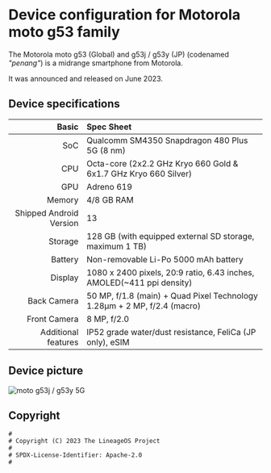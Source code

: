 Device configuration for Motorola moto g53 family
=========================================

The Motorola moto g53 (Global) and g53j / g53y (JP) (codenamed _"penang"_) is a midrange smartphone from Motorola.

It was announced and released on June 2023.

## Device specifications

Basic   | Spec Sheet
-------:|:-------------------------
SoC     | Qualcomm SM4350 Snapdragon 480 Plus 5G (8 nm)
CPU     | Octa-core (2x2.2 GHz Kryo 660 Gold & 6x1.7 GHz Kryo 660 Silver)
GPU     | Adreno 619
Memory  | 4/8 GB RAM
Shipped Android Version | 13
Storage | 128 GB  (with equipped external SD storage, maximum 1 TB)
Battery | Non-removable Li-Po 5000 mAh battery
Display | 1080 x 2400 pixels, 20:9 ratio, 6.43 inches, AMOLED(~411 ppi density)
Back Camera  | 50 MP, f/1.8 (main) + Quad Pixel Technology 1.28μm + 2 MP, f/2.4 (macro)
Front Camera  | 8 MP, f/2.0
Additional features  | IP52 grade water/dust resistance, FeliCa (JP only), eSIM

## Device picture
![moto g53j / g53y 5G](https://motorolajp.vtexassets.com/arquivos/ids/155787-800-auto?width=800&height=auto&aspect=true "moto g53j / g53y 5G")


## Copyright

```
#
# Copyright (C) 2023 The LineageOS Project
#
# SPDX-License-Identifier: Apache-2.0
#
